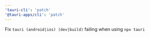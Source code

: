 ```yaml
---
'tauri-cli': 'patch'
'@tauri-apps/cli': 'patch'
---
```


Fix `tauri (android|ios) (dev|build)` failing when using `npx tauri`
